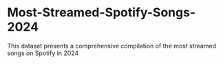 # Most-Streamed-Spotify-Songs-2024
This dataset presents a comprehensive compilation of the most streamed songs on Spotify in 2024
